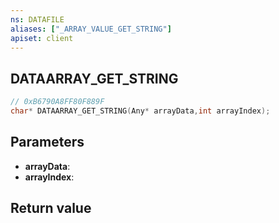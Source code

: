 ```yaml
---
ns: DATAFILE
aliases: ["_ARRAY_VALUE_GET_STRING"]
apiset: client
---
```

## DATAARRAY_GET_STRING

```c
// 0xB6790A8FF80F889F
char* DATAARRAY_GET_STRING(Any* arrayData,int arrayIndex);
```


## Parameters
* **arrayData**:
* **arrayIndex**:

## Return value

